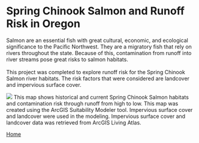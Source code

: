 # Spring Chinook Salmon and Runoff Risk in Oregon
Salmon are an essential fish with great cultural, economic, and ecological significance to the Pacific Northwest.
They are a migratory fish that rely on rivers throughout the state. Because of this, contamination from runoff
into river streams pose great risks to salmon habitats. 
<br>
<br>
This project was completed to explore runoff risk for the Spring Chinook Salmon river habitats. The risk factors that were considered are landcover and impervious surface cover. 

<img src="https://github.com/user-attachments/assets/2a8a0781-b91f-465b-8a04-381bc949e797">
This map shows historical and current Spring Chinook Salmon habitats and contamination risk through runoff from high to low. 
This map was created using the ArcGIS Suitability Modeler tool. Impervious surface cover and landcover were used in the modeling. 
Impervious surface cover and landcover data was retrieved from ArcGIS Living Atlas.

<br>

[Home](README.md)
